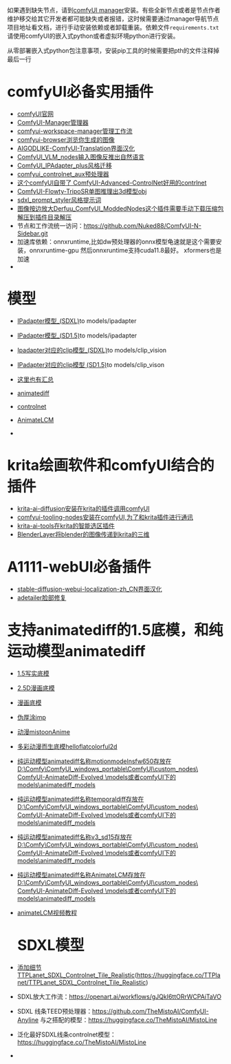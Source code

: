 如果遇到缺失节点，请到[comfyUI manager](https://github.com/ltdrdata/ComfyUI-Manager.git)安装。有些全新节点或者是节点作者维护移交给其它开发者都可能缺失或者报错，这时候需要通过manager导航节点项目地址看文档，进行手动安装依赖或者卸载重装。依赖文件`requirements.txt`请使用comfyUI的嵌入式python或者虚拟环境python进行安装。

从零部署嵌入式python包注意事项，安装pip工具的时候需要把pth的文件注释掉最后一行
# <big>comfyUI必备实用插件</big>
- [comfyUI官网](https://github.com/comfyanonymous/ComfyUI.git)
- [ComfyUI-Manager管理器](https://github.com/ltdrdata/ComfyUI-Manager.git)
- [comfyui-workspace-manager管理工作流](https://github.com/11cafe/comfyui-workspace-manager.git)
- [comfyui-browser浏览你生成的图像](https://github.com/talesofai/comfyui-browser.git)
- [AIGODLIKE-ComfyUI-Translation界面汉化](https://github.com/AIGODLIKE/AIGODLIKE-ComfyUI-Translation.git)
- [ComfyUI_VLM_nodes输入图像反推出自然语言](https://github.com/gokayfem/ComfyUI_VLM_nodes.git)
- [ComfyUI_IPAdapter_plus风格迁移](https://github.com/cubiq/ComfyUI_IPAdapter_plus.git)
- [comfyui_controlnet_aux预处理器](https://github.com/Fannovel16/comfyui_controlnet_aux.git)
- [这个comfyUI自带了 ComfyUI-Advanced-ControlNet好用的contrlnet](https://github.com/Kosinkadink/ComfyUI-Advanced-ControlNet.git)
- [ComfyUI-Flowty-TripoSR单图推理出3d模型obj](https://github.com/flowtyone/ComfyUI-Flowty-TripoSR.git)
- [sdxl_prompt_styler风格提示词](https://github.com/twri/sdxl_prompt_styler.git)
- [图像按边放大Derfuu_ComfyUI_ModdedNodes这个插件需要手动下载压缩包解压到插件目录解压](https://github.com/Derfuu/Derfuu_ComfyUI_ModdedNodes/tree/588f4ccbe2169298099e1578f6ff0d4b56d90cf8)
- 节点和工作流统一访问：https://github.com/Nuked88/ComfyUI-N-Sidebar.git
- 加速库依赖：onnxruntime,比如dw预处理器的onnx模型龟速就是这个需要安装，onnxruntime-gpu  然后onnxruntime支持cuda11.8最好。 xformers也是加速
- 
# <big>模型</big>
- [IPadapter模型_(SDXL)](https://huggingface.co/h94/IP-Adapter/tree/main/sdxl_models)to  models/ipadapter
- [IPadapter模型_(SD1.5)](https://huggingface.co/h94/IP-Adapter/tree/main/models)to   models/ipadapter
- [Ipadapter对应的clip模型_(SDXL)](https://huggingface.co/laion/CLIP-ViT-H-14-laion2B-s32B-b79K/tree/main)to models/clip_vision
- [IPadapter对应的clip模型 (SD1.5)](https://huggingface.co/h94/IP-Adapter/tree/main/models/image_encoder)to models/clip_vison
- [这里也有汇总](https://github.com/Acly/krita-ai-diffusion/wiki/ComfyUI-Setup)

- [animatediff](https://huggingface.co/guoyww/animatediff/tree/main)
- [controlnet](https://huggingface.co/lllyasviel/ControlNet-v1-1/tree/main)
- [AnimateLCM](https://huggingface.co/wangfuyun/AnimateLCM/tree/main)
- 

# <big>krita绘画软件和comfyUI结合的插件</big>
- [krita-ai-diffusion安装在krita的插件调用comfyUI](https://github.com/Acly/krita-ai-diffusion.git)
- [comfyui-tooling-nodes安装在comfyUI,为了和krita插件进行通讯](https://github.com/Acly/comfyui-tooling-nodes.git)
- [krita-ai-tools在krita的智能选区插件](https://github.com/Acly/krita-ai-tools.git)
- [BlenderLayer将blender的图像传递到krita的三维](https://github.com/Yuntokon/BlenderLayer.git)



# <big>A1111-webUI必备插件</big>
- [stable-diffusion-webui-localization-zh_CN界面汉化](https://github.com/dtlnor/stable-diffusion-webui-localization-zh_CN.git)
- [adetailer脸部修复](https://github.com/Bing-su/adetailer.git)



# <big> 支持animatediff的1.5底模，和纯运动模型animatediff</big>
- [1.5写实底模](https://civitai.com/models/144249?modelVersionId=438858)
- [2.5D漫画底模](https://civitai.com/models/248011/astranime)
- [漫画底模](https://civitai.com/models/101254/hellokid2d)
- [伪厚涂imp](https://civitai.com/models/56680/imp)
- [动漫mistoonAnime](https://civitai.com/models/24149/mistoonanime)
- [多彩动漫而生底模helloflatcolorful2d](https://civitai.com/models/113447/helloflatcolorful2d)
- [纯运动模型animatediff名称motionmodelnsfw650存放在D:\Comfy\ComfyUI_windows_portable\ComfyUI\custom_nodes\ ComfyUI-AnimateDiff-Evolved \models或者comfyUI下的models\animatediff_models](https://civitai.com/models/139237/motion-model-experiments)
- [纯运动模型animatediff名称temporaldiff存放在D:\Comfy\ComfyUI_windows_portable\ComfyUI\custom_nodes\ ComfyUI-AnimateDiff-Evolved \models或者comfyUI下的models\animatediff_models](https://huggingface.co/CiaraRowles/TemporalDiff/tree/main)
- [纯运动模型animatediff名称v3_sd15存放在D:\Comfy\ComfyUI_windows_portable\ComfyUI\custom_nodes\ ComfyUI-AnimateDiff-Evolved \models或者comfyUI下的models\animatediff_models](https://huggingface.co/guoyww/animatediff/tree/main)
- [纯运动模型animatediff名称AnimateLCM存放在D:\Comfy\ComfyUI_windows_portable\ComfyUI\custom_nodes\ ComfyUI-AnimateDiff-Evolved \models或者comfyUI下的models\animatediff_models](https://huggingface.co/wangfuyun/AnimateLCM/tree/main)
- [animateLCM视频教程](https://www.youtube.com/watch?v=W1KL115ASmQ)

  # <big> SDXL模型</big>
- [添加细节TTPLanet_SDXL_Controlnet_Tile_Realistic](https://civitai.com/models/330313/ttplanetsdxlcontrolnettilerealistic)(https://huggingface.co/TTPlanet/TTPLanet_SDXL_Controlnet_Tile_Realistic)
- SDXL放大工作流：https://openart.ai/workflows/gJQkI6ttORrWCPAiTaVO
- SDXL 线条TEED预处理器：https://github.com/TheMistoAI/ComfyUI-Anyline    与之搭配的模型：https://huggingface.co/TheMistoAI/MistoLine
- 泛化最好SDXL线条controlnet模型：https://huggingface.co/TheMistoAI/MistoLine
- 
